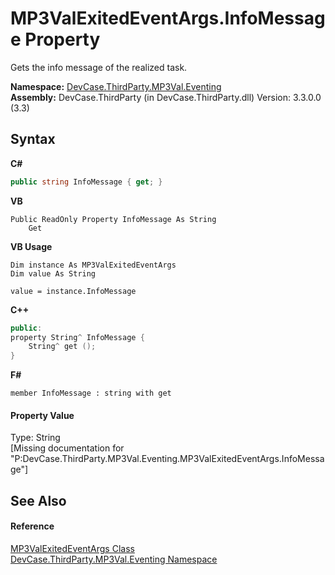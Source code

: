 # MP3ValExitedEventArgs.InfoMessage Property 
 

Gets the info message of the realized task.

**Namespace:**&nbsp;<a href="N_DevCase_ThirdParty_MP3Val_Eventing">DevCase.ThirdParty.MP3Val.Eventing</a><br />**Assembly:**&nbsp;DevCase.ThirdParty (in DevCase.ThirdParty.dll) Version: 3.3.0.0 (3.3)

## Syntax

**C#**<br />
``` C#
public string InfoMessage { get; }
```

**VB**<br />
``` VB
Public ReadOnly Property InfoMessage As String
	Get
```

**VB Usage**<br />
``` VB Usage
Dim instance As MP3ValExitedEventArgs
Dim value As String

value = instance.InfoMessage

```

**C++**<br />
``` C++
public:
property String^ InfoMessage {
	String^ get ();
}
```

**F#**<br />
``` F#
member InfoMessage : string with get

```


#### Property Value
Type: String<br />\[Missing <value> documentation for "P:DevCase.ThirdParty.MP3Val.Eventing.MP3ValExitedEventArgs.InfoMessage"\]

## See Also


#### Reference
<a href="T_DevCase_ThirdParty_MP3Val_Eventing_MP3ValExitedEventArgs">MP3ValExitedEventArgs Class</a><br /><a href="N_DevCase_ThirdParty_MP3Val_Eventing">DevCase.ThirdParty.MP3Val.Eventing Namespace</a><br />